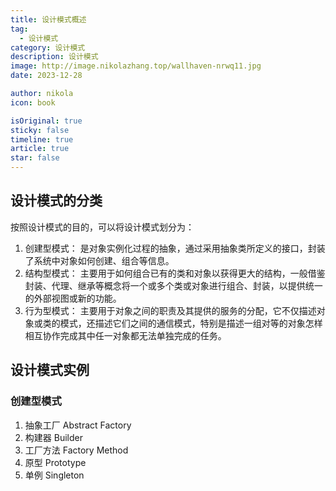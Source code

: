```yaml
---
title: 设计模式概述
tag:
  - 设计模式
category: 设计模式
description: 设计模式
image: http://image.nikolazhang.top/wallhaven-nrwq11.jpg
date: 2023-12-28

author: nikola
icon: book

isOriginal: true
sticky: false
timeline: true
article: true
star: false
---
```


## 设计模式的分类

按照设计模式的目的，可以将设计模式划分为：

1. 创建型模式：
    是对象实例化过程的抽象，通过采用抽象类所定义的接口，封装了系统中对象如何创建、组合等信息。
2. 结构型模式：
    主要用于如何组合已有的类和对象以获得更大的结构，一般借鉴封装、代理、继承等概念将一个或多个类或对象进行组合、封装，以提供统一的外部视图或新的功能。
3. 行为型模式：
   主要用于对象之间的职责及其提供的服务的分配，它不仅描述对象或类的模式，还描述它们之间的通信模式，特别是描述一组对等的对象怎样相互协作完成其中任一对象都无法单独完成的任务。

## 设计模式实例

### 创建型模式

1. 抽象工厂 Abstract Factory
2. 构建器 Builder
3. 工厂方法 Factory Method
4. 原型 Prototype
5. 单例 Singleton
